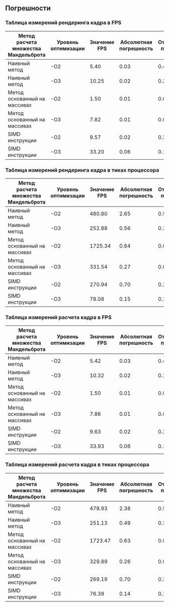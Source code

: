 ## Погрешности

### Таблица измерений рендеринга кадра в FPS

|Метод расчета множества Мандельброта | Уровень оптимизации | Значение FPS | Абсолютная погрешность | Относительная погрешность |
|-------------------------------------|---------------------|--------------|------------------------|---------------------------|
| Наивный метод                       |         -O2         | 5.40         | 0.03                   | 0.46                      |
| Наивный метод                       |         -O3         | 10.25        | 0.02                   | 0.21                      |
| Метод основанный на массивах        |         -O2         | 1.50         | 0.01                   | 0.04                      |
| Метод основанный на массивах        |         -O3         | 7.82         | 0.01                   | 0.08                      |
| SIMD инструкции                     |         -O2         | 9.57         | 0.02                   | 0.25                      |
| SIMD инструкции                     |         -O3         | 33.20        | 0.06                   | 0.18                      |

### Таблица измерений рендеринга кадра в тиках процессора

|Метод расчета множества Мандельброта | Уровень оптимизации | Значение FPS | Абсолютная погрешность | Относительная погрешность |
|-------------------------------------|---------------------|--------------|------------------------|---------------------------|
| Наивный метод                       |         -O2         | 480.80       | 2.65                   | 0.55                      |
| Наивный метод                       |         -O3         | 252.88       | 0.56                   | 0.22                      |
| Метод основанный на массивах        |         -O2         | 1725.34      | 0.64                   | 0.04                      |
| Метод основанный на массивах        |         -O3         | 331.54       | 0.27                   | 0.08                      |
| SIMD инструкции                     |         -O2         | 270.94       | 0.70                   | 0.26                      |
| SIMD инструкции                     |         -O3         | 78.08        | 0.15                   | 0.19                      |

### Таблица измерений расчета кадра в FPS

|Метод расчета множества Мандельброта | Уровень оптимизации | Значение FPS | Абсолютная погрешность | Относительная погрешность |
|-------------------------------------|---------------------|--------------|------------------------|---------------------------|
| Наивный метод                       |         -O2         | 5.42         | 0.03                   | 0.46                      |
| Наивный метод                       |         -O3         | 10.32        | 0.02                   | 0.19                      |
| Метод основанный на массивах        |         -O2         | 1.50         | 0.01                   | 0.04                      |
| Метод основанный на массивах        |         -O3         | 7.86         | 0.01                   | 0.08                      |
| SIMD инструкции                     |         -O2         | 9.63         | 0.02                   | 0.25                      |
| SIMD инструкции                     |         -O3         | 33.93        | 0.06                   | 0.18                      |

### Таблица измерений расчета кадра в тиках процессора

|Метод расчета множества Мандельброта | Уровень оптимизации | Значение FPS | Абсолютная погрешность | Относительная погрешность |
|-------------------------------------|---------------------|--------------|------------------------|---------------------------|
| Наивный метод                       |         -O2         | 478.93       | 2.38                   | 0.50                      |
| Наивный метод                       |         -O3         | 251.13       | 0.49                   | 0.20                      |
| Метод основанный на массивах        |         -O2         | 1723.47      | 0.63                   | 0.04                      |
| Метод основанный на массивах        |         -O3         | 329.89       | 0.26                   | 0.08                      |
| SIMD инструкции                     |         -O2         | 269.19       | 0.70                   | 0.26                      |
| SIMD инструкции                     |         -O3         | 76.39        | 0.14                   | 0.18                      |
